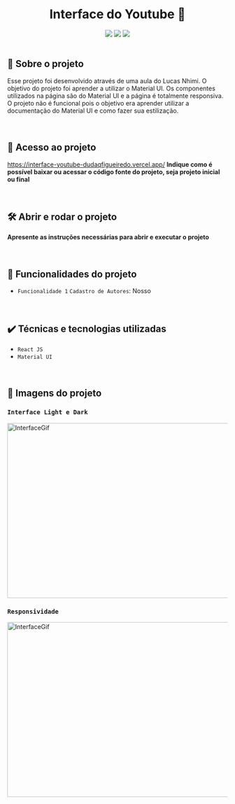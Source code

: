 <h1 align="center"> Interface do Youtube 🎥 </h1>
<div align="center" display="flex" flex-direction="row">
<img src="https://img.shields.io/github/stars/Dudaqfigueiredo/Interface-Youtube" />
<img src="https://img.shields.io/badge/Status-Em%20constru%C3%A7%C3%A3o-red" />
<img src="https://img.shields.io/badge/Tecnologia-React-red" />
</div>
</br>

## 📑 Sobre o projeto
Esse projeto foi desenvolvido através de uma aula do Lucas Nhimi. O objetivo do projeto foi aprender a utilizar o Material UI.
Os componentes utilizados na página são do Material UI e a página é totalmente responsiva.
O projeto não é funcional pois o objetivo era aprender utilizar a documentação do Material UI e como fazer sua estilização.
</br></br></br>

## 📁 Acesso ao projeto
https://interface-youtube-dudaqfigueiredo.vercel.app/
**Indique como é possível baixar ou acessar o código fonte do projeto, seja projeto inicial ou final**
</br></br></br>

## 🛠️ Abrir e rodar o projeto
**Apresente as instruções necessárias para abrir e executar o projeto**
</br></br></br>

## 🔨 Funcionalidades do projeto

- `Funcionalidade 1` `Cadastro de Autores`: Nosso 
</br></br></br>

## ✔️ Técnicas e tecnologias utilizadas

- ``React JS``
- ``Material UI``
</br></br></br>

## 📸 Imagens do projeto
### ``Interface Light e Dark``
<img alt="InterfaceGif" width="700" height="400" src="./public/Interfacegif.gif"></img>

### ``Responsividade``
<img alt="InterfaceGif" width="700" height="400" src="./public/Interfacegif2.gif"></img>

